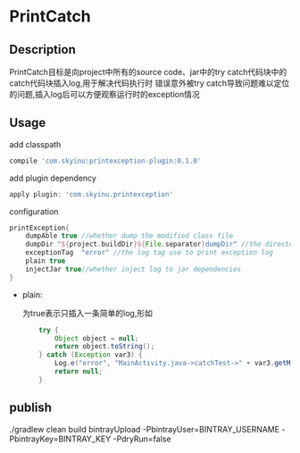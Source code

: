 # PrintCatch

## Description

PrintCatch目标是向project中所有的source code、jar中的try catch代码块中的catch代码块插入log,用于解决代码执行时
错误意外被try catch导致问题难以定位的问题,插入log后可以方便观察运行时的exception情况

## Usage

add classpath

```groovy
compile 'com.skyinu:printexception-plugin:0.1.0'
```

add plugin dependency

```groovy
apply plugin: 'com.skyinu.printexception'
```

configuration

```groovy
printException{
    dumpAble true //whether dump the modified class file
    dumpDir "${project.buildDir}${File.separator}dumpDir" //the directory to dump the modified class file
    exceptionTag  "error" //the log tag use to print exception log
    plain true
    injectJar true//whether inject log to jar dependencies
}
```

+ plain:

    为true表示只插入一条简单的log,形如

    ```java
        try {
            Object object = null;
            return object.toString();
        } catch (Exception var3) {
            Log.e("error", "MainActivity.java->catchTest->" + var3.getMessage());
            return null;
        }
    ```
## publish

./gradlew clean build bintrayUpload -PbintrayUser=BINTRAY_USERNAME -PbintrayKey=BINTRAY_KEY -PdryRun=false